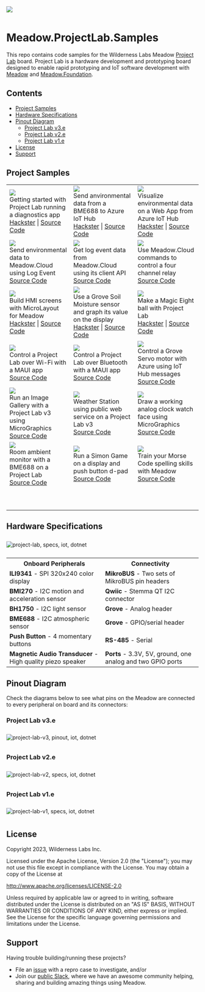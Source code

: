 <img src="Design/wildernesslabs-meadow-projectlab-samples.jpg" style="margin-bottom:10px" />

# Meadow.ProjectLab.Samples

This repo contains code samples for the Wilderness Labs Meadow [Project Lab](https://github.com/WildernessLabs/Meadow.Project.Lab) board. Project Lab is a hardware development and prototyping board designed to enable rapid prototyping and IoT software development with [Meadow](http://developer.wildernesslabs.co/Meadow/) and [Meadow.Foundation](http://developer.wildernesslabs.co/Meadow/Meadow.Foundation/).


## Contents
* [Project Samples](#project-samples)
* [Hardware Specifications](#hardware-specifications)
* [Pinout Diagram](#pinout-diagram)
  * [Project Lab v3.e](#project-lab-v3e)
  * [Project Lab v2.e](#project-lab-v2e)
  * [Project Lab v1.e](#project-lab-v1e)
* [License](#license)
* [Support](#support)

## Project Samples

<table>
    <tr>
        <td>
            <a href="https://github.com/WildernessLabs/Meadow.ProjectLab/tree/main/Source/ProjectLab_Demo"><img src="Design/wildernesslabs-projectlab-getting-started.png"/></a><br/>
            Getting started with Project Lab running a diagnostics app</br>
            <a href="https://www.hackster.io/wilderness-labs/getting-started-with-meadow-s-project-lab-eeb569">Hackster</a> | 
            <a href="https://github.com/WildernessLabs/Meadow.ProjectLab/tree/main/Source/ProjectLab_Demo">Source Code</a>
        </td>
        <td>
            <a href="Source/MeadowAzureIoTHub/"><img src="Design/wildernesslabs-projectlab-azure-iot-hub.png"/></a><br/>
            Send anvironmental data from a BME688 to Azure IoT Hub<br/>
            <a href="https://www.hackster.io/wildernesslabs/send-environmental-data-from-projectlab-to-azure-w-iot-hub-7d3d07">Hackster</a> | 
            <a href="Source/MeadowAzureIoTHub/">Source Code</a>
        </td>
        <td>
            <a href="Source/MeadowAzureIoTHub/WebAzureIoTHub/"><img src="Design/wildernesslabs-projectlab-azure-iot-hub-web.png"/></a><br/>
            Visualize environmental data on a Web App from Azure IoT Hub</br>
            <a href="https://www.hackster.io/wilderness-labs/visualize-azure-iot-hub-data-with-a-net-web-app-6288e3">Hackster</a> | 
            <a href="Source/MagicEightMeadow/">Source Code</a>
        </td>
    </tr>
    <tr>
        <td>
            <a href="https://github.com/WildernessLabs/Meadow.Cloud.Samples/tree/main/Source/Meadow.Cloud_Logging"><img src="Design/wildernesslabs-projectlab-meadow-cloud-logging.jpg"/></a><br/>
            Send environmental data to Meadow.Cloud using Log Event</br>
            <a href="https://github.com/WildernessLabs/Meadow.Cloud.Samples/tree/main/Source/Meadow.Cloud_Logging">Source Code</a>
        </td>
        <td>
            <a href="https://github.com/WildernessLabs/Meadow.Cloud.Samples/tree/main/Source/Meadow.Cloud_Client"><img src="Design/wildernesslabs-projectlab-meadow-cloud-client.png"/></a><br/>
            Get log event data from Meadow.Cloud using its client API<br/>
            <a href="https://github.com/WildernessLabs/Meadow.Cloud.Samples/tree/main/Source/Meadow.Cloud_Client">Source Code</a>
        </td>
        <td>
            <a href="https://github.com/WildernessLabs/Meadow.Cloud.Samples/tree/main/Source/Meadow.Cloud_Command"><img src="Design/wildernesslabs-projectlab-meadow-cloud-relay-command.png"/></a><br/>
            Use Meadow.Cloud commands to control a four channel relay</br>
            <a href="https://github.com/WildernessLabs/Meadow.Cloud.Samples/tree/main/Source/Meadow.Cloud_Command">Source Code</a>
        </td> 
    </tr>
    <tr>
        <td>
            <a href="Source/MicroLayoutMenu/"><img src="Design/wildernesslabs-projectlab-microlayout-menu.png"/></a><br/>
            Build HMI screens with MicroLayout for Meadow</br>
            <a href="https://www.hackster.io/wilderness-labs/build-hmi-screens-with-microlayout-for-your-meadow-apps-b87702">Hackster</a> |
            <a href="Source/MicroLayoutMenu/">Source Code</a>
        </td>
        <td>
            <a href="Source/MoistureMeter/"><img src="Design/wildernesslabs-projectlab-grove-moisture-meter.png"/></a><br/>
            Use a Grove Soil Moisture sensor and graph its value on the display<br/>
            <a href="https://www.hackster.io/wilderness-labs/moisturemeter-with-projectlab-and-grove-soil-moisture-sensor-d478fd">Hackster</a> |
            <a href="Source/MoistureMeter/">Source Code</a>
        </td>
        <td>
            <a href="Source/MagicEightMeadow/"><img src="Design/wildernesslabs-projectlab-magic-eight-meadow.png"/></a><br/>
            Make a Magic Eight ball with Project Lab</br>
            <a href="https://www.hackster.io/wilderness-labs/build-your-own-magic-eight-ball-with-a-projectlab-28044f">Hackster</a> | <a href="Source/MagicEightMeadow/">Source Code</a>
        </td> 
    </tr>
    </tr>
        <td>
            <a href="Source/Connectivity/"><img src="Design/wildernesslabs-projectlab-maple.png"/></a><br/>
            Control a Project Lab over Wi-Fi with a MAUI app</br>
            <a href="Source/Connectivity/">Source Code</a>
        </td>
        <td>
            <a href="Source/Connectivity/"><img src="Design/wildernesslabs-projectlab-bluetooth.png"/></a><br/>
            Control a Project Lab over Bluetooth with a MAUI app<br/>
            <a href="Source/Connectivity/">Source Code</a>
        </td>
        <td>
            <a href="Source/MeadowAzureServo/"><img src="Design/wildernesslabs-projectlab-azure-servo.png"/></a><br/>
            Control a Grove Servo motor with Azure using IoT Hub messages<br/>
            <a href="Source/MeadowAzureServo/">Source Code</a>
        </td>
    </tr>
    <tr>
        <td>
            <a href="Source/GalleryViewer/"><img src="Design/wildernesslabs-projectlab-galleryviewer.png"/></a><br/>
            Run an Image Gallery with a Project Lab v3 using MicroGraphics<br/>
            <a href="Source/GalleryViewer/">Source Code</a>
        </td>
        <td>
            <a href="Source/WifiWeather/"><img src="Design/wildernesslabs-projectlab-wifiweather.png"/></a><br/>
            Weather Station using public web service on a Project Lab v3<br/>
            <a href="Source/WifiWeather/">Source Code</a>
        </td>
        <td>
            <a href="Source/AnalogClockFace/"><img src="Design/wildernesslabs-projectlab-micrographics.png"/></a><br/>
            Draw a working analog clock watch face using MicroGraphics<br/>
            <a href="Source/AnalogClockFace/">Source Code</a>
        </td>
    </tr>
    <tr>
        <td>
            <a href="Source/AmbientRoomMonitor/"><img src="Design/wildernesslabs-projectlab-ambient-room-monitor.png"/></a><br/>
            Room ambient monitor with a BME688 on a Project Lab<br/>
            <a href="Source/AmbientRoomMonitor/">Source Code</a>
        </td>
        <td>
            <a href="Source/Simon/"><img src="Design/wildernesslabs-projectlab-simon.png"/></a><br/>
            Run a Simon Game on a display and push button d-pad</br>
            <a href="Source/Simon/">Source Code</a>
        </td>
        <td>
            <a href="Source/MorseCodeTrainer/"><img src="Design/wildernesslabs-projectlab-morse-code-trainer.png"/></a><br/>
            Train your Morse Code spelling skills with Meadow<br/>
            <a href="Source/MorseCodeTrainer/">Source Code</a>
        </td>
    </tr>
    <tr>
        <td>
            <p>&nbsp;&nbsp;&nbsp;&nbsp;&nbsp;&nbsp;&nbsp;&nbsp;&nbsp;&nbsp;&nbsp;&nbsp;&nbsp;&nbsp;&nbsp;&nbsp;&nbsp;&nbsp;&nbsp;&nbsp;&nbsp;&nbsp;&nbsp;&nbsp;&nbsp;&nbsp;&nbsp;&nbsp;&nbsp;&nbsp;&nbsp;&nbsp;</p>
        </td>
        <td>
            <p>&nbsp;&nbsp;&nbsp;&nbsp;&nbsp;&nbsp;&nbsp;&nbsp;&nbsp;&nbsp;&nbsp;&nbsp;&nbsp;&nbsp;&nbsp;&nbsp;&nbsp;&nbsp;&nbsp;&nbsp;&nbsp;&nbsp;&nbsp;&nbsp;&nbsp;&nbsp;&nbsp;&nbsp;&nbsp;&nbsp;&nbsp;&nbsp;</p>
        </td>
        <td>
            <p>&nbsp;&nbsp;&nbsp;&nbsp;&nbsp;&nbsp;&nbsp;&nbsp;&nbsp;&nbsp;&nbsp;&nbsp;&nbsp;&nbsp;&nbsp;&nbsp;&nbsp;&nbsp;&nbsp;&nbsp;&nbsp;&nbsp;&nbsp;&nbsp;&nbsp;&nbsp;&nbsp;&nbsp;&nbsp;&nbsp;&nbsp;&nbsp;</p>
        </td>
    </tr>
</table>

## Hardware Specifications

<img src="Design/project-lab-specs.jpg" alt="project-lab, specs, iot, dotnet" style="margin-top:10px;margin-bottom:10px" />

<table>
    <tr>
        <th>Onboard Peripherals</th>
        <th>Connectivity</th>
    </tr>
    <tr>
        <td><strong>ILI9341</strong> - SPI 320x240 color display</li></td>
        <td><strong>MikroBUS</strong> - Two sets of MikroBUS pin headers</td>
    </tr>
    <tr>
        <td><strong>BMI270</strong> - I2C motion and acceleration sensor</td>
        <td><strong>Qwiic</strong> - Stemma QT I2C connector</td>
    </tr>
    <tr>
        <td><strong>BH1750</strong> - I2C light sensor</td>
        <td><strong>Grove</strong> - Analog header</td>
    </tr>
    <tr>
        <td><strong>BME688</strong> - I2C atmospheric sensor</td>
        <td><strong>Grove</strong> - GPIO/serial header</td>
    </tr>
    <tr>
        <td><strong>Push Button</strong> - 4 momentary buttons</td>
        <td><strong>RS-485</strong> - Serial</td>
    </tr>
    <tr>
        <td><strong>Magnetic Audio Transducer</strong> - High quality piezo speaker</td>
        <td><strong>Ports</strong> - 3.3V, 5V, ground, one analog and two GPIO ports</td>
    </tr>
</table>

## Pinout Diagram

Check the diagrams below to see what pins on the Meadow are connected to every peripheral on board and its connectors:
&nbsp;

### Project Lab v3.e

<img src="Design/projectlab-pinout-v3.jpg" alt="project-lab-v3, pinout, iot, dotnet" style="margin-top:10px;margin-bottom:10px" />

### Project Lab v2.e

<img src="Design/projectlab-pinout-v2.jpg" alt="project-lab-v2, specs, iot, dotnet" style="margin-top:10px;margin-bottom:10px" />

### Project Lab v1.e

<img src="Design/projectlab-pinout-v1.jpg" alt="project-lab-v1, specs, iot, dotnet" style="margin-top:10px;margin-bottom:10px" />

## License
Copyright 2023, Wilderness Labs Inc.

Licensed under the Apache License, Version 2.0 (the "License");
you may not use this file except in compliance with the License.
You may obtain a copy of the License at

  http://www.apache.org/licenses/LICENSE-2.0

Unless required by applicable law or agreed to in writing, software
distributed under the License is distributed on an "AS IS" BASIS,
WITHOUT WARRANTIES OR CONDITIONS OF ANY KIND, either express or implied.
See the License for the specific language governing permissions and
limitations under the License.

## Support

Having trouble building/running these projects? 
* File an [issue](https://github.com/WildernessLabs/Meadow.Desktop.Samples/issues) with a repro case to investigate, and/or
* Join our [public Slack](http://slackinvite.wildernesslabs.co/), where we have an awesome community helping, sharing and building amazing things using Meadow.
